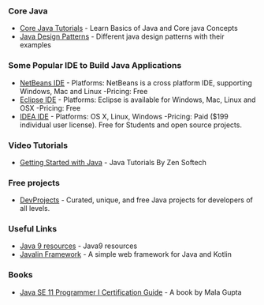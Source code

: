 ### Core Java
 * [Core Java Tutorials](http://www.tutorialspoint.com/java/java_tutorial.pdf) -  Learn Basics of Java and Core java Concepts
 * [Java Design Patterns](https://github.com/iluwatar/java-design-patterns) - Different java design patterns with their examples
### Some Popular IDE to Build Java Applications

 * [NetBeans IDE](https://netbeans.org/) - Platforms: NetBeans is a cross platform IDE, supporting Windows, Mac and Linux -Pricing: Free
 * [Eclipse IDE](https://eclipse.org/) - Platforms: Eclipse is available for Windows, Mac, Linux and OSX -Pricing: Free
 * [IDEA IDE](https://www.jetbrains.com/idea/download/#section=linux) - Platforms: OS X, Linux, Windows -Pricing: Paid ($199 individual user license). Free for Students and open source projects.

 ### Video Tutorials
 * [Getting Started with Java](https://www.enggheads.com/#!lectureseries/1465637676467462) - Java Tutorials By Zen Softech

 ### Free projects
 * [DevProjects](https://www.codementor.io/projects/java) - Curated, unique, and free Java projects for developers of all levels.

### Useful Links
 * [Java 9 resources](https://sm-dev.edutone.net/Java9/) - Java9 resources
 * [Javalin Framework](https://javalin.io/) - A simple web framework for Java and Kotlin

 ### Books
 * [Java SE 11 Programmer I Certification Guide](https://www.manning.com/books/java-se-11-programmer-i-certification-guide/) - A book by Mala Gupta
